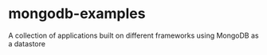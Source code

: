 # mongodb-examples

A collection of applications built on different frameworks using MongoDB as a datastore

